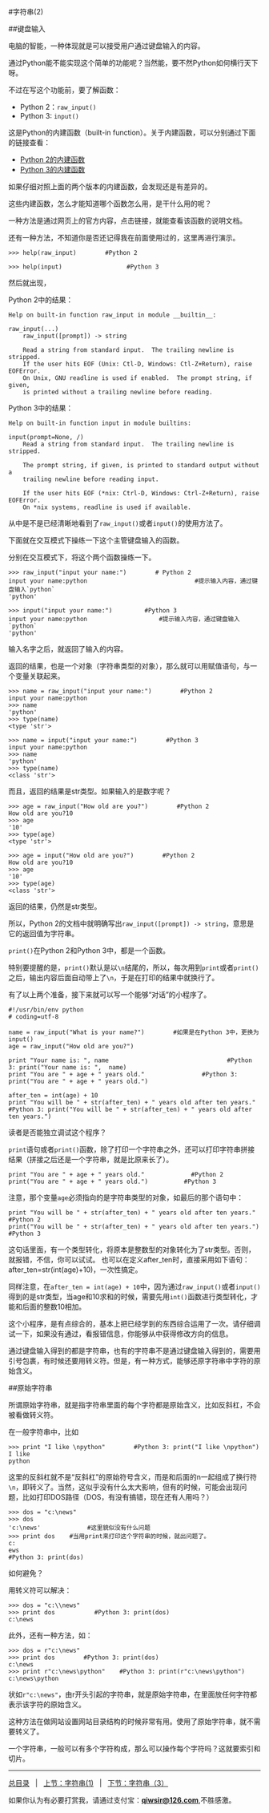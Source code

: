 #字符串(2)

##键盘输入

电脑的智能，一种体现就是可以接受用户通过键盘输入的内容。

通过Python能不能实现这个简单的功能呢？当然能，要不然Python如何横行天下呀。

不过在写这个功能前，要了解函数：

- Python 2：`raw_input()`
- Python 3: `input()`

这是Python的内建函数（built-in function）。关于内建函数，可以分别通过下面的链接查看：

- [Python 2的内建函数](https://docs.python.org/2/library/functions.html)
- [Python 3的内建函数](https://docs.python.org/3.5/library/functions.html)

如果仔细对照上面的两个版本的内建函数，会发现还是有差异的。

这些内建函数，怎么才能知道哪个函数怎么用，是干什么用的呢？

一种方法是通过网页上的官方内容，点击链接，就能查看该函数的说明文档。

还有一种方法，不知道你是否还记得我在前面使用过的，这里再进行演示。

    >>> help(raw_input)        #Python 2
	
    >>> help(input)                  #Python 3
    
然后就出现，

Python 2中的结果：

	Help on built-in function raw_input in module __builtin__:

    raw_input(...)
        raw_input([prompt]) -> string
    
        Read a string from standard input.  The trailing newline is stripped.
        If the user hits EOF (Unix: Ctl-D, Windows: Ctl-Z+Return), raise EOFError.
        On Unix, GNU readline is used if enabled.  The prompt string, if given,
        is printed without a trailing newline before reading.

Python 3中的结果：

    Help on built-in function input in module builtins:

    input(prompt=None, /)
        Read a string from standard input.  The trailing newline is stripped.
    
        The prompt string, if given, is printed to standard output without a
        trailing newline before reading input.
    
        If the user hits EOF (*nix: Ctrl-D, Windows: Ctrl-Z+Return), raise EOFError.
        On *nix systems, readline is used if available.
        
从中是不是已经清晰地看到了`raw_input()`或者`input()`的使用方法了。

下面就在交互模式下操练一下这个主管键盘输入的函数。
		
分别在交互模式下，将这个两个函数操练一下。

    >>> raw_input("input your name:")        # Python 2
    input your name:python                              #提示输入内容，通过键盘输入`python`
    'python'
    
    >>> input("input your name:")         #Python 3
    input your name:python                    #提示输入内容，通过键盘输入`python`
    'python'

输入名字之后，就返回了输入的内容。

返回的结果，也是一个对象（字符串类型的对象），那么就可以用赋值语句，与一个变量关联起来。

    >>> name = raw_input("input your name:")        #Python 2
    input your name:python
    >>> name
    'python'
    >>> type(name)
    <type 'str'>
    
    >>> name = input("input your name:")        #Python 3
    input your name:python
    >>> name
    'python'
    >>> type(name)
    <class 'str'>

而且，返回的结果是str类型。如果输入的是数字呢？

    >>> age = raw_input("How old are you?")        #Python 2
    How old are you?10
    >>> age
    '10'
    >>> type(age)
    <type 'str'>

    >>> age = input("How old are you?")        #Python 2
    How old are you?10
    >>> age
    '10'
    >>> type(age)
    <class 'str'>

返回的结果，仍然是str类型。

所以，Python 2的文档中就明确写出`raw_input([prompt]) -> string`，意思是它的返回值为字符串。

`print()`在Python 2和Python 3中，都是一个函数。

特别要提醒的是，`print()`默认是以`\n`结尾的，所以，每次用到`print`或者`print()`之后，输出内容后面自动带上了`\n`，于是在打印的结果中就换行了。

有了以上两个准备，接下来就可以写一个能够“对话”的小程序了。

    #!/usr/bin/env python
    # coding=utf-8

    name = raw_input("What is your name?")        #如果是在Python 3中，更换为input()
    age = raw_input("How old are you?")

    print "Your name is: ", name                                 #Python 3: print("Your name is: ",  name)
    print "You are " + age + " years old."                #Python 3: print("You are " + age + " years old.")

    after_ten = int(age) + 10
    print "You will be " + str(after_ten) + " years old after ten years." 
    #Python 3: print("You will be " + str(after_ten) + " years old after ten years.")
	
读者是否能独立调试这个程序？

`print`语句或者`print()`函数，除了打印一个字符串之外，还可以打印字符串拼接结果（拼接之后还是一个字符串，就是比原来长了）。

    print "You are " + age + " years old."             #Python 2
    print("You are " + age + " years old.")          #Python 3
	
注意，那个变量`age`必须指向的是字符串类型的对象，如最后的那个语句中：

    print "You will be " + str(after_ten) + " years old after ten years."          #Python 2
	print("You will be " + str(after_ten) + " years old after ten years.")        #Python 3
    
这句话里面，有一个类型转化，将原本是整数型的对象转化为了str类型。否则，就报错，不信，你可以试试。
也可以在定义after_ten时，直接采用如下语句：after_ten=str(int(age)+10)，一次性搞定。

同样注意，在`after_ten = int(age) + 10`中，因为通过`raw_input()`或者`input()`得到的是str类型，当age和10求和的时候，需要先用`int()`函数进行类型转化，才能和后面的整数10相加。

这个小程序，是有点综合的，基本上把已经学到的东西综合运用了一次。请仔细调试一下，如果没有通过，看报错信息，你能够从中获得修改方向的信息。

通过键盘输入得到的都是字符串，也有的字符串不是通过键盘输入得到的，需要用引号包裹，有时候还要用转义符。但是，有一种方式，能够还原字符串中字符的原始含义。

##原始字符串

所谓原始字符串，就是指字符串里面的每个字符都是原始含义，比如反斜杠，不会被看做转义符。

在一般字符串中，比如

    >>> print "I like \npython"        #Python 3: print("I like \npython")
    I like 
    python

这里的反斜杠就不是“反斜杠”的原始符号含义，而是和后面的n一起组成了换行符`\n`，即转义了。当然，这似乎没有什么太大影响，但有的时候，可能会出现问题，比如打印DOS路径（DOS，有没有搞错，现在还有人用吗？）

    >>> dos = "c:\news"
    >>> dos
    'c:\news'             #这里貌似没有什么问题
    >>> print dos    #当用print来打印这个字符串的时候，就出问题了。
    c:
    ews
    #Python 3: print(dos)
    
如何避免？

用转义符可以解决：

    >>> dos = "c:\\news"
    >>> print dos           #Python 3: print(dos)
    c:\news

此外，还有一种方法，如：

    >>> dos = r"c:\news"
    >>> print dos        #Python 3: print(dos)
    c:\news
    >>> print r"c:\news\python"    #Python 3: print(r"c:\news\python")
    c:\news\python

状如`r"c:\news"`，由r开头引起的字符串，就是原始字符串，在里面放任何字符都表示该字符的原始含义。

这种方法在做网站设置网站目录结构的时候非常有用。使用了原始字符串，就不需要转义了。

一个字符串，一般可以有多个字符构成，那么可以操作每个字符吗？这就要索引和切片。

------

[总目录](./index.md)&nbsp;&nbsp;&nbsp;|&nbsp;&nbsp;&nbsp;[上节：字符串(1)](./106.md)&nbsp;&nbsp;&nbsp;|&nbsp;&nbsp;&nbsp;[下节：字符串（3）](./108.md)

如果你认为有必要打赏我，请通过支付宝：**qiwsir@126.com**,不胜感激。

